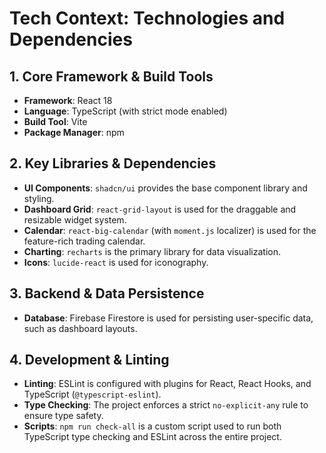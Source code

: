# Tech Context: Technologies and Dependencies

## 1. Core Framework & Build Tools
- **Framework**: React 18
- **Language**: TypeScript (with strict mode enabled)
- **Build Tool**: Vite
- **Package Manager**: npm

## 2. Key Libraries & Dependencies
- **UI Components**: `shadcn/ui` provides the base component library and styling.
- **Dashboard Grid**: `react-grid-layout` is used for the draggable and resizable widget system.
- **Calendar**: `react-big-calendar` (with `moment.js` localizer) is used for the feature-rich trading calendar.
- **Charting**: `recharts` is the primary library for data visualization.
- **Icons**: `lucide-react` is used for iconography.

## 3. Backend & Data Persistence
- **Database**: Firebase Firestore is used for persisting user-specific data, such as dashboard layouts.

## 4. Development & Linting
- **Linting**: ESLint is configured with plugins for React, React Hooks, and TypeScript (`@typescript-eslint`).
- **Type Checking**: The project enforces a strict `no-explicit-any` rule to ensure type safety.
- **Scripts**: `npm run check-all` is a custom script used to run both TypeScript type checking and ESLint across the entire project.
